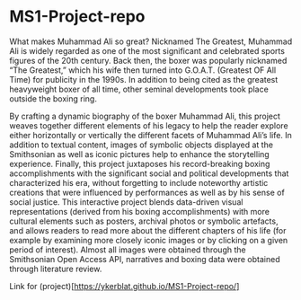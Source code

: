 # MS1-Project-repo

What makes Muhammad Ali so great? Nicknamed The Greatest, Muhammad Ali is widely regarded as one of the most significant and celebrated sports figures of the 20th century. Back then, the boxer was popularly nicknamed “The Greatest,” which his wife then turned into G.O.A.T. (Greatest OF All Time) for publicity in the 1990s. In addition to being cited as the greatest heavyweight boxer of all time, other seminal developments took place outside the boxing ring.

By crafting a dynamic biography of the boxer Muhammad Ali, this project weaves together different elements of his legacy to help the reader explore either horizontally or vertically the different facets of Muhammad Ali’s life. In addition to textual content, images of symbolic objects displayed at the Smithsonian as well as iconic pictures help to enhance the storytelling experience. Finally, this project juxtaposes his record-breaking boxing accomplishments with the significant social and political developments that characterized his era, without forgetting to include noteworthy artistic creations that were influenced by performances as well as by his sense of social justice. This interactive project blends data-driven visual representations (derived from his boxing accomplishments) with more cultural elements such as posters, archival photos or symbolic artefacts, and allows readers to read more about the different chapters of his life (for example by examining more closely iconic images or by clicking on a given period of interest). Almost all images were obtained through the Smithsonian Open Access API, narratives and boxing data were obtained through literature review. 

Link for (project)[https://ykerblat.github.io/MS1-Project-repo/]
